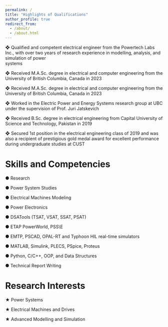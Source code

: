 ```yaml
---
permalink: /
title: "Highlights of Qualifications"
author_profile: true
redirect_from: 
  - /about/
  - /about.html
---
```


❖ Qualified and competent electrical engineer from the Powertech Labs Inc., with over two years of research experience in modelling, analysis, and simulation of power   
     systems

  ❖ Received M.A.Sc. degree in electrical and computer engineering from the University of British Columbia, Canada in 2023

  ❖ Received M.A.Sc. degree in electrical and computer engineering from the University of British Columbia, Canada in 2023

  ❖ Worked in the Electric Power and Energy Systems research group at UBC under the supervision of Prof. Juri Jatskevich

  ❖ Received B.Sc. degree in electrical engineering from Capital University of Science and Technology, Pakistan in 2019

  ❖ Secured 1st position in the electrical engineering class of 2019 and was also a recipient of prestigious gold medal award for excellent performance during undergraduate 
     studies at CUST

Skills and Competencies
======

  ● Research

  ● Power System Studies

  ● Electrical Machines Modeling

  ● Power Electronics

  ● DSATools (TSAT, VSAT, SSAT, PSAT)

  ● ETAP PowerWorld, PSS\E

  ● EMTP, PSCAD, OPAL-RT and Typhoon HIL real-time simulators

  ● MATLAB, Simulink, PLECS, PSpice, Proteus

  ● Python, C/C++, OOP, and Data Structures

  ● Technical Report Writing

Research Interests
======

  ★ Power Systems

  ★ Electrical Machines and Drives

  ★ Advanced Modelling and Simulation
